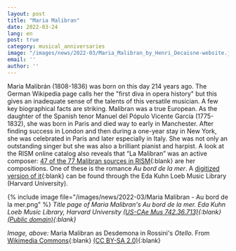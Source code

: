 ```yaml
---
layout: post
title: "Maria Malibran"
date: 2022-03-24
lang: en
post: true
category: musical_anniversaries
image: "/images/news/2022-03/Maria_Malibran_by_Henri_Decaisne-website.jpg"
email: ''
author: ''
---
```


Maria Malibrán (1808-1836) was born on this day 214 years ago. The German Wikipedia page calls her the "first diva in opera history" but this gives an inadequate sense of the talents of this versatile musician. A few key biographical facts are striking. Malibran was a true European. As the daughter of the Spanish tenor Manuel del Pópulo Vicente García (1775-1832), she was born in Paris and died way to early in Manchester. After finding success in London and then during a one-year stay in New York, she was celebrated in Paris and later especially in Italy. She was not only an outstanding singer but she was also a brilliant pianist and harpist. A look at the RISM online catalog also reveals that “La Malibran” was an active composer: [47 of the 77 Malibran sources in RISM](https://opac.rism.info/search?View=rism&q=pe14264){:blank} are her compositions. One of these is the romance _Au bord de la mer_. A [digitized version of it](https://opac.rism.info/search?id=1001138601&View=rism){:blank} can be found through the Eda Kuhn Loeb Music Library (Harvard University).

{% include image file="/images/news/2022-03/Maria Malibran - Au bord de la mer.png" %}
_Title page of Maria Malibran's Au bord de la mer. Eda Kuhn Loeb Music Library, Harvard University [(US-CAe Mus 742.36.713)](http://nrs.harvard.edu/urn-3:fhcl.loeb:39108568){:blank} [(Public domain)](http://nrs.harvard.edu/urn-3:hul.ois:hlviewerterms){:blank}_

_Image, above:_ Maria Malibran as Desdemona in Rossini's _Otello_. From [Wikimedia Commons](https://commons.wikimedia.org/wiki/File:Maria_Malibran_by_Henri_Decaisne.jpg
){:blank} [(CC BY-SA 2.0)](https://creativecommons.org/licenses/by-sa/2.0/){:blank}
